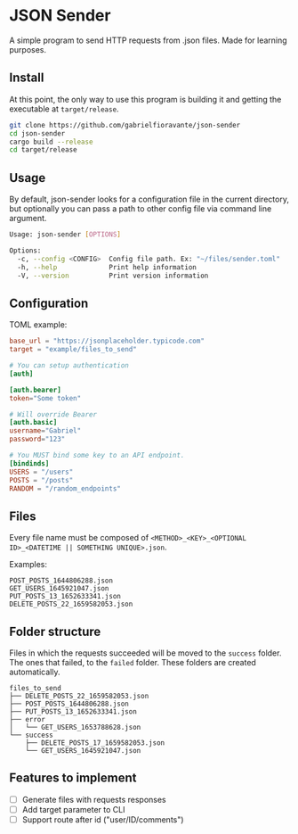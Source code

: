 # JSON Sender
A simple program to send HTTP requests from .json files. Made for learning purposes.

## Install 
At this point, the only way to use this program is building it and getting the executable at `target/release`.

```sh
git clone https://github.com/gabrielfioravante/json-sender
cd json-sender
cargo build --release
cd target/release

```

## Usage
By default, json-sender looks for a configuration file in the current directory, but optionally you can pass a path to other config file via command line argument.

```sh
Usage: json-sender [OPTIONS]

Options:
  -c, --config <CONFIG>  Config file path. Ex: "~/files/sender.toml"
  -h, --help             Print help information
  -V, --version          Print version information
```

## Configuration
TOML example:
```toml
base_url = "https://jsonplaceholder.typicode.com"
target = "example/files_to_send"

# You can setup authentication
[auth]

[auth.bearer]
token="Some token"

# Will override Bearer
[auth.basic] 
username="Gabriel"
password="123"

# You MUST bind some key to an API endpoint.
[bindinds]
USERS = "/users"
POSTS = "/posts"
RANDOM = "/random_endpoints"
```

## Files
Every file name must be composed of `<METHOD>_<KEY>_<OPTIONAL ID>_<DATETIME || SOMETHING UNIQUE>.json`.

Examples:
```
POST_POSTS_1644806288.json
GET_USERS_1645921047.json
PUT_POSTS_13_1652633341.json
DELETE_POSTS_22_1659582053.json
```

## Folder structure
Files in which the requests succeeded will be moved to the `success` folder. The ones that failed, to the `failed` folder. These folders are created automatically.

```
files_to_send
├── DELETE_POSTS_22_1659582053.json
├── POST_POSTS_1644806288.json
├── PUT_POSTS_13_1652633341.json
├── error
│   └── GET_USERS_1653788628.json
└── success
    ├── DELETE_POSTS_17_1659582053.json
    └── GET_USERS_1645921047.json
```

## Features to implement
- [ ] Generate files with requests responses
- [ ] Add target parameter to CLI
- [ ] Support route after id ("user/ID/comments")
